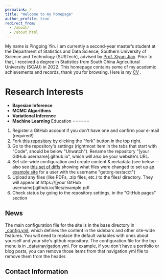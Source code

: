 ```yaml
---
permalink: /
title: "Welcome to my homepage"
author_profile: true
redirect_from: 
  - /about/
  - /about.html
---
```


My name is Pingping Yin. I am currently a second-year master’s student at the Department of Statistics and Data Science, Southern University of Science and Technology (SUSTech), advised by [Prof. Xiyun Jiao](https://faculty.sustech.edu.cn/?tagid=jiaoxy&iscss=1&snapid=1&orderby=date&go=1). Prior to that, I received a degree in Statistics from South China Agricultural University (SCAU) in 2022. This homepage contains some of my academic achievements and records, thank you for browsing. Here is my  [CV](../assets/yinpingping-cv.pdf) .

Research Interests
======
- **Bayesian Inference** 
- **MCMC Algorithms**
- **Variational Inference**
- **Machine Learning**
Education
======
1. Register a GitHub account if you don't have one and confirm your e-mail (required!)
1. Fork [this repository](https://github.com/academicpages/academicpages.github.io) by clicking the "fork" button in the top right. 
1. Go to the repository's settings (rightmost item in the tabs that start with "Code", should be below "Unwatch"). Rename the repository "[your GitHub username].github.io", which will also be your website's URL.
1. Set site-wide configuration and create content & metadata (see below -- also see [this set of diffs](http://archive.is/3TPas) showing what files were changed to set up [an example site](https://getorg-testacct.github.io) for a user with the username "getorg-testacct")
1. Upload any files (like PDFs, .zip files, etc.) to the files/ directory. They will appear at https://[your GitHub username].github.io/files/example.pdf.  
1. Check status by going to the repository settings, in the "GitHub pages" section

News
------
The main configuration file for the site is in the base directory in [_config.yml](https://github.com/academicpages/academicpages.github.io/blob/master/_config.yml), which defines the content in the sidebars and other site-wide features. You will need to replace the default variables with ones about yourself and your site's github repository. The configuration file for the top menu is in [_data/navigation.yml](https://github.com/academicpages/academicpages.github.io/blob/master/_data/navigation.yml). For example, if you don't have a portfolio or blog posts, you can remove those items from that navigation.yml file to remove them from the header. 

Contact Information
------
